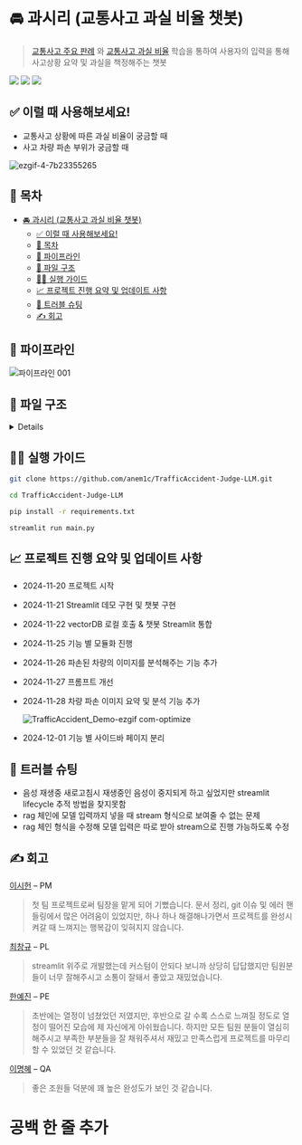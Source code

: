 # 🚘 과시리 (교통사고 과실 비율 챗봇)

> [교통사고 주요 판례](https://xn--vb0b6f546cmsg6pn.com/sub/preced/preced01.asp) 와 [교통사고 과실 비율](https://accident.knia.or.kr/example1#0) 학습을 통하여 사용자의 입력을 통해 사고상황 요약 및 과실을 책정해주는 챗봇

<div align="left">
    <img src="https://img.shields.io/badge/OpenAI-412991?style=flat&logo=OpenAI&logoColor=white"/>
    <img src="https://img.shields.io/badge/Streamlit-FF4B4B?style=flat&logo=Streamlit&logoColor=white">
    <img src="https://img.shields.io/badge/Python-3776AB?style=flat&logo=Python&logoColor=white">
</div>

## ✅ 이럴 때 사용해보세요!
  * 교통사고 상황에 따른 과실 비율이 궁금할 때
  * 사고 차량 파손 부위가 궁금할 때


![ezgif-4-7b23355265](https://github.com/user-attachments/assets/76244717-c0d3-417c-ab2c-47fff863fb79)

## 📖 목차

- [🚘 과시리 (교통사고 과실 비율 챗봇)](#-과시리-교통사고-과실-비율-챗봇)
  - [✅ 이럴 때 사용해보세요!](#-이럴-때-사용해보세요)
  - [📖 목차](#-목차)
  - [🚰 파이프라인](#-파이프라인)
  - [💾 파일 구조](#-파일-구조)
  - [🏃‍♂️ 실행 가이드](#️-실행-가이드)
  - [📈 프로젝트 진행 요약 및 업데이트 사항](#-프로젝트-진행-요약-및-업데이트-사항)
  - [🥅 트러블 슈팅](#-트러블-슈팅)
  - [✍️ 회고](#️-회고)

## 🚰 파이프라인 

![파이프라인 001](https://github.com/user-attachments/assets/adc4e9d4-dde1-4d7b-b9d6-3763c1e65acf)

## 💾 파일 구조
<details>
<div markdown="1">

```
📦TrafficAccident-Judge-LLM
 ┣ 📂.git
 ┃ ┣ 📂logs
 ┃ ┃ ┣ 📂refs
 ┃ ┃ ┃ ┣ 📂heads
 ┃ ┃ ┃ ┃ ┣ 📜develop
 ┃ ┃ ┃ ┃ ┗ 📜main
 ┃ ┃ ┃ ┣ 📂remotes
 ┃ ┃ ┃ ┃ ┗ 📂origin
 ┃ ┃ ┃ ┃ ┃ ┣ 📂name
 ┃ ┃ ┃ ┃ ┃ ┃ ┣ 📜최창규
 ┃ ┃ ┃ ┃ ┃ ┃ ┗ 📜한예진
 ┃ ┃ ┃ ┃ ┃ ┣ 📜HEAD
 ┃ ┃ ┃ ┃ ┃ ┣ 📜develop
 ┃ ┃ ┃ ┃ ┃ ┗ 📜main
 ┃ ┃ ┃ ┗ 📜stash
 ┃ ┃ ┗ 📜HEAD
 ┃ ┣ 📂refs
 ┃ ┃ ┣ 📂heads
 ┃ ┃ ┃ ┣ 📜develop
 ┃ ┃ ┃ ┗ 📜main
 ┃ ┃ ┣ 📂remotes
 ┃ ┃ ┃ ┗ 📂origin
 ┃ ┃ ┃ ┃ ┣ 📂name
 ┃ ┃ ┃ ┃ ┃ ┣ 📜최창규
 ┃ ┃ ┃ ┃ ┃ ┗ 📜한예진
 ┃ ┃ ┃ ┃ ┣ 📜HEAD
 ┃ ┃ ┃ ┃ ┣ 📜develop
 ┃ ┃ ┃ ┃ ┗ 📜main
 ┃ ┃ ┣ 📂tags
 ┃ ┃ ┗ 📜stash
 ┃ ┣ 📜COMMIT_EDITMSG
 ┃ ┣ 📜FETCH_HEAD
 ┃ ┣ 📜HEAD
 ┃ ┣ 📜ORIG_HEAD
 ┃ ┣ 📜config
 ┃ ┣ 📜description
 ┃ ┣ 📜index
 ┃ ┗ 📜packed-refs
 ┣ 📂.streamlit
 ┃ ┗ 📜config.toml
 ┣ 📂History
 ┣ 📂Modules
 ┃ ┣ 📜ContextToPrompt.py
 ┃ ┣ 📜ImageDetect.py
 ┃ ┣ 📜ModuleImport.py
 ┃ ┣ 📜RetrieverWrapper.py
 ┃ ┣ 📜Speech.py
 ┃ ┣ 📜VectorStore.py
 ┃ ┗ 📜prompt.py
 ┣ 📂Resources
 ┃ ┣ 📂pdf_files
 ┃ ┣ 📂vector_store_law
 ┃ ┃ ┣ 📜index.faiss
 ┃ ┃ ┗ 📜index.pkl
 ┃ ┣ 📂vector_store_rate
 ┃ ┃ ┣ 📜index.faiss
 ┃ ┃ ┗ 📜index.pkl
 ┃ ┣ 📂vector_store_situation
 ┃ ┃ ┣ 📜index.faiss
 ┃ ┃ ┗ 📜index.pkl
 ┃ ┣ 📜231107_과실비율인정기준_온라인용.pdf
 ┃ ┣ 📜accident_data_all_pages.json
 ┃ ┣ 📜best.onnx
 ┃ ┣ 📜crawling_1.ipynb
 ┃ ┣ 📜crawling_2.ipynb
 ┃ ┗ 📜vector-store.ipynb
 ┣ 📂__pycache__
 ┃ ┗ 📜image_demo.cpython-311.pyc
 ┣ 📂pages
 ┃ ┣ 📂__pycache__
 ┃ ┃ ┣ 📜chatbot_main.cpython-311.pyc
 ┃ ┃ ┗ 📜image_main.cpython-311.pyc
 ┃ ┣ 📜chatbot_main.py
 ┃ ┗ 📜image_main.py
 ┣ 📂vector_store_rate
 ┃ ┣ 📜index.faiss
 ┃ ┗ 📜index.pkl
 ┣ 📜.DS_Store
 ┣ 📜.env
 ┣ 📜.gitignore
 ┣ 📜README.md
 ┣ 📜image_demo.py
 ┣ 📜main.py
 ┗ 📜requirements.txt
 ```
</div>
</details>



## 🏃‍♂️ 실행 가이드
```sh
git clone https://github.com/anem1c/TrafficAccident-Judge-LLM.git

cd TrafficAccident-Judge-LLM

pip install -r requirements.txt
```

```sh
streamlit run main.py
```

## 📈 프로젝트 진행 요약 및 업데이트 사항
* 2024-11-20 프로젝트 시작
* 2024-11-21 Streamlit 데모 구현 및 챗봇 구현
* 2024-11-22 vectorDB 로컬 호출 & 챗봇 Streamlit 통합
* 2024-11-25 기능 별 모듈화 진행
* 2024-11-26 파손된 차량의 이미지를 분석해주는 기능 추가
* 2024-11-27 프롬프트 개선
* 2024-11-28 차량 파손 이미지 요약 및 분석 기능 추가
    
    ![TrafficAccident_Demo-ezgif com-optimize](https://github.com/user-attachments/assets/1afac55a-580a-4d42-b8b2-9ca599dd8d97)

* 2024-12-01 기능 별 사이드바 페이지 분리



## 🥅 트러블 슈팅

* 음성 재생중 새로고침시 재생중인 음성이 중지되게 하고 싶었지만 streamlit lifecycle 추적 방법을 찾지못함
* rag 체인에 모델 입력까지 넣을 때 stream 형식으로 보여줄 수 없는 문제
* rag 체인 형식을 수정해 모델 입력은 따로 받아 stream으로 진행 가능하도록 수정 


## ✍️ 회고

[이시헌](https://github.com/anem1c) – PM
> 첫 팀 프로젝트로써 팀장을 맡게 되어 기뻤습니다. 문서 정리, git 이슈 및 에러 핸들링에서 많은 어려움이 있었지만, 하나 하나 해결해나가면서 프로젝트를 완성시켜갈 때 느껴지는 행복감이 잊혀지지 않습니다.

[최창규](https://github.com/choichangkyu) – PL
> streamlit 위주로 개발했는데 커스텀이 안되다 보니까 상당히 답답했지만 팀원분들이 너무 잘해주시고 소통이 잘돼서 좋았고 재밌었습니다.

[한예진](https://github.com/yejingksdpwls) – PE
> 초반에는 열정이 넘쳤었던 저였지만, 후반으로 갈 수록 스스로 느껴질 정도로 열정이 떨어진 모습에 제 자신에게 아쉬웠습니다. 하지만 모든 팀원 분들이 열심히 해주시고 부족한 부분들을 잘 채워주셔서 재밌고 만족스럽게 프로젝트를 마무리 할 수 있었던 것 같습니다.

[이명혜](https://github.com/LeeMyunghye) – QA
> 좋은 조원들 덕분에 꽤 높은 완성도가 보인 것 같습니다.

  # 공백 한 줄 추가
